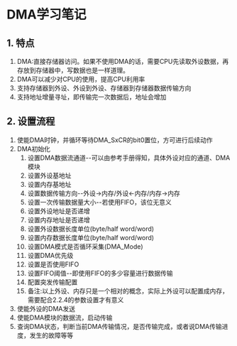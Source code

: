 # DMA学习笔记
## 1. 特点
1. DMA:直接存储器访问。如果不使用DMA的话，需要CPU先读取外设数据，再存放到存储器中，写数据也是一样道理。
2. DMA可以减少对CPU的使用，提高CPU利用率
3. 支持存储器到外设、外设到外设、存储器到存储器数据传输方向
4. 支持地址增量寻址，即传输完一次数据后，地址会增加

## 2. 设置流程
1. 使能DMA时钟，并循环等待DMA_SxCR的bit0置位，方可进行后续动作
2. DMA初始化
   1. 设置DMA数据流通道--可以由参考手册得知，具体外设对应的通道、DMA模块
   2. 设置外设基地址
   3. 设置内存基地址
   4. 设置数据传输方向--外设->内存/外设<-内存/内存->内存
   5. 设置一次传输数据量大小--若使用FIFO，该位无意义
   6. 设置外设地址是否递增
   7. 设置内存地址是否递增
   8. 设置外设数据长度单位(byte/half word/word)
   9. 设置内存数据长度单位(byte/half word/word)
   10. 设置DMA模式是否循环采集(DMA_Mode)
   11. 设置DMA优先级
   12. 设置是否使用FIFO
   13. 设置FIFO阈值--即使用FIFO的多少容量进行数据传输
   14. 配置突发传输配置
   15. 备注:以上外设、内存只是一个相对的概念，实际上外设可以配置成内存，需要配合2.2.4的参数设置才有意义
3.  使能外设的DMA发送
4.  使能DMA模块的数据流，启动传输
5.  查询DMA状态，判断当前DMA传输情况，是否传输完成，或者说DMA传输进度，发生的故障等等

